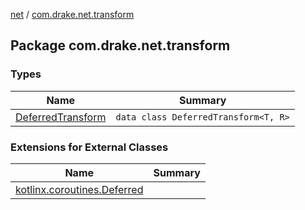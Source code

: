 [net](../index.md) / [com.drake.net.transform](./index.md)

## Package com.drake.net.transform

### Types

| Name | Summary |
|---|---|
| [DeferredTransform](-deferred-transform/index.md) | `data class DeferredTransform<T, R>` |

### Extensions for External Classes

| Name | Summary |
|---|---|
| [kotlinx.coroutines.Deferred](kotlinx.coroutines.-deferred/index.md) |  |
